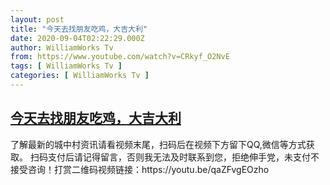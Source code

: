 ```yaml
---
layout: post
title: "今天去找朋友吃鸡，大吉大利"
date: 2020-09-04T02:22:29.000Z
author: WilliamWorks Tv
from: https://www.youtube.com/watch?v=CRkyf_O2NvE
tags: [ WilliamWorks Tv ]
categories: [ WilliamWorks Tv ]
---
```

<!--1599186149000-->
[今天去找朋友吃鸡，大吉大利](https://www.youtube.com/watch?v=CRkyf_O2NvE)
------

<div>
了解最新的城中村资讯请看视频末尾，扫码后在视频下方留下QQ,微信等方式获取。 扫码支付后请记得留言，否则我无法及时联系到您，拒绝伸手党，未支付不接受咨询！打赏二维码视频链接：https://youtu.be/qaZFvgEOzho
</div>
